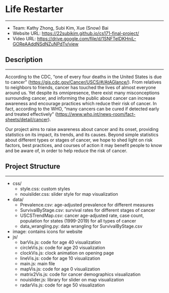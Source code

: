 # Life Restarter
--- 
* Team: Kathy Zhong, Subi Kim, Xue (Snow) Bai
* Website URL: https://22subikim.github.io/cs171-final-project/
* Video URL: https://drive.google.com/file/d/1SNFTeIDKHniL-GOReAAddNSdNZuNPdTv/view

## Description
---
According to the CDC, “one of every four deaths in the United States is due to cancer” (https://gis.cdc.gov/Cancer/USCS/#/AtAGlance/).  From relatives to neighbors to friends, cancer has touched the lives of almost everyone around us. Yet despite its omnipresence, there exist many misconceptions surrounding cancer, and informing the public about cancer can increase awareness and encourage practices which reduce their risk of cancer. In fact, according to the WHO, “many cancers can be cured if detected early and treated effectively” (https://www.who.int/news-room/fact-sheets/detail/cancer).

Our project aims to raise awareness about cancer and its onset, providing statistics on its impact, its trends, and its causes. Beyond simple statistics about different types or stages of cancer, we hope to shed light on risk factors, best practices, and courses of action it may benefit people to know and be aware of, in order to help reduce the risk of cancer.

## Project Structure
---
* css/
  * style.css: custom styles
  * nouislider.css: slider style for map visualization
* data/ 
  * Prevalence.csv: age-adjusted prevalence for different measures
  * SurvivalByStage.csv: survival rates for different stages of cancer
  * USCSTrendMap.csv: cancer age-adjusted rate, case count, population for states (1999-2019) for all types of cancer
  * data_wrangling.py: data wrangling for SurvivalByStage.csv
* image: contains icons for website
* js/
  * barVis.js: code for age 40 visualization
  * circleVis.js: code for age 20 visualization
  * clockVis.js: clock animation on opening page
  * lineVis.js: code for age 10 visualization
  * main.js: main file 
  * mapVis.js: code for age 0 visualization
  * matrix2Vis.js: code for cancer demographics visualization
  * nouislider.js: library for slider on map visualization
  * radarVis.js: code for age 50 visualization
